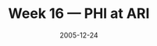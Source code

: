 ---
layout: game
title: Week 16 — PHI at ARI
season: 2005
game_id: 2005_16_PHI_ARI
week: 16
date: 2005-12-24
home_team: ARI
away_team: PHI
final_home: 27
final_away: 21
pbp_url: /assets/data/pbp/2005/2005_16_PHI_ARI.csv.gz
---